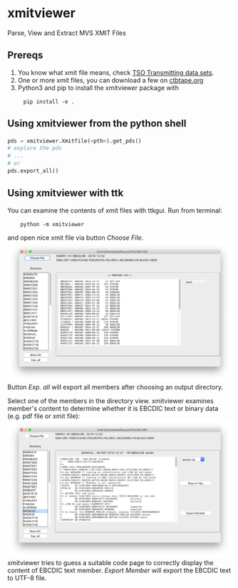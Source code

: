 # xmitviewer
Parse, View and Extract MVS XMIT Files

## Prereqs
 1. You know what xmit file means, check [TSO Transmitting data sets](https://www.ibm.com/support/knowledgecenter/en/SSLTBW_2.3.0/com.ibm.zos.v2r3.ikjc500/ikj2l2_Transmitting_data_sets.htm).
 1. One or more xmit files, you can download a few on [ctbtape.org](http://cbttape.org/)
 1. Python3 and pip to install the xmitviewer package with
``` 
     pip install -e . 
```

## Using xmitviewer from the python shell
```python
pds = xmitviewer.Xmitfile(<pth>).get_pds()
# explore the pds
# ...
# or
pds.export_all()
```

## Using xmitviewer with ttk
You can examine the contents of xmit files with ttkgui. Run from terminal:
```
    python -m xmitviewer
```
and open nice xmit file via button _Choose File_.
![Display of directory](screenshots/display_index.png)
Button _Exp. all_ will export all members after choosing an output directory.

Select one of the members in the directory view. xmitviewer examines member's content to determine whether it is EBCDIC text or binary data (e.g. pdf file or xmit file):
![Display of member](screenshots/display_member.png)
xmitviewer tries to guess a suitable code page to correctly display the content of EBCDIC text member. _Export Member_ will export the EBCDIC text to UTF-8 file.

